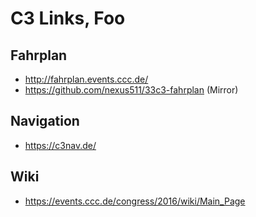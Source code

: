 C3 Links, Foo
========

Fahrplan
--------

* http://fahrplan.events.ccc.de/
* https://github.com/nexus511/33c3-fahrplan (Mirror)

Navigation
------------

* https://c3nav.de/

Wiki
-------------

* https://events.ccc.de/congress/2016/wiki/Main_Page
